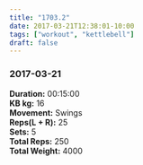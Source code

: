 ```yaml
---
title: "1703.2"
date: 2017-03-21T12:38:01-10:00
tags: ["workout", "kettlebell"]
draft: false
---
```


### 2017-03-21

**Duration:** 00:15:00  
**KB kg:** 16  
**Movement:** Swings  
**Reps(L + R):** 25  
**Sets:** 5  
**Total Reps:** 250  
**Total Weight:** 4000